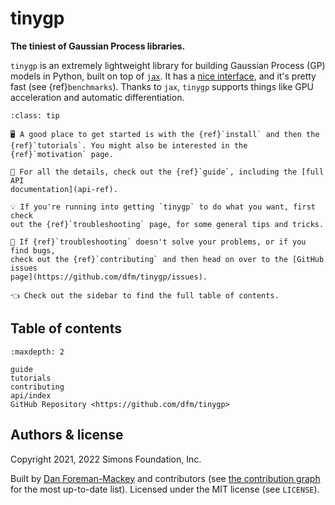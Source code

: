 # tinygp

**The tiniest of Gaussian Process libraries.**

`tinygp` is an extremely lightweight library for building Gaussian Process (GP)
models in Python, built on top of [`jax`](https://github.com/google/jax). It has
a [nice interface](api-ref), and it's pretty fast (see {ref}`benchmarks`).
Thanks to `jax`, `tinygp` supports things like GPU acceleration and automatic
differentiation.

```{admonition} How to find your way around?
:class: tip

🖥 A good place to get started is with the {ref}`install` and then the
{ref}`tutorials`. You might also be interested in the {ref}`motivation` page.

📖 For all the details, check out the {ref}`guide`, including the [full API
documentation](api-ref).

💡 If you're running into getting `tinygp` to do what you want, first check
out the {ref}`troubleshooting` page, for some general tips and tricks.

🐛 If {ref}`troubleshooting` doesn't solve your problems, or if you find bugs,
check out the {ref}`contributing` and then head on over to the [GitHub issues
page](https://github.com/dfm/tinygp/issues).

👈 Check out the sidebar to find the full table of contents.
```

## Table of contents

```{toctree}
:maxdepth: 2

guide
tutorials
contributing
api/index
GitHub Repository <https://github.com/dfm/tinygp>
```

## Authors & license

Copyright 2021, 2022 Simons Foundation, Inc.

Built by [Dan Foreman-Mackey](https://github.com/dfm) and contributors (see [the
contribution graph](https://github.com/dfm/tinygp/graphs/contributors) for the
most up-to-date list). Licensed under the MIT license (see `LICENSE`).
